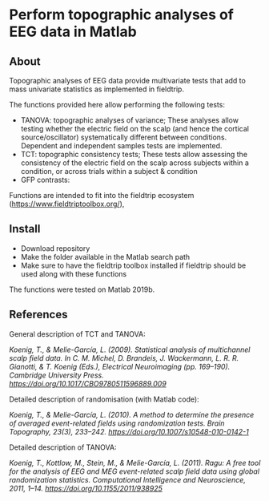 # Perform topographic analyses of EEG data in Matlab
## About
Topographic analyses of EEG data provide multivariate tests that add to mass univariate statistics as implemented in fieldtrip.

The functions provided here allow performing the following tests:
 * TANOVA: topographic analyses of variance; These analyses allow testing whether the electric field on the scalp (and hence the cortical source/oscillator) systematically different between conditions. Dependent and independent samples tests are implemented.
 *  TCT: topographic consistency tests; These tests allow assessing the consistency of the electric field on the scalp across subjects within a condition, or across trials within a subject & condition
 *  GFP contrasts:


Functions are intended to fit into the fieldtrip ecosystem (https://www.fieldtriptoolbox.org/),


## Install
 * Download repository
 * Make the folder available in the Matlab search path
 * Make sure to have the fieldtrip toolbox installed if fieldtrip should be used along with these functions

The functions were tested on Matlab 2019b.

## References
General description of TCT and TANOVA: 

*Koenig, T., & Melie-García, L. (2009). Statistical analysis of multichannel scalp field data. In C. M. Michel, D. Brandeis, J. Wackermann, L. R. R. Gianotti, & T. Koenig (Eds.), Electrical Neuroimaging (pp. 169–190). Cambridge University Press. https://doi.org/10.1017/CBO9780511596889.009*

Detailed description of randomisation (with Matlab code): 

*Koenig, T., & Melie-García, L. (2010). A method to determine the presence of averaged event-related fields using randomization tests. Brain Topography, 23(3), 233–242. https://doi.org/10.1007/s10548-010-0142-1*

Detailed description of TANOVA: 

*Koenig, T., Kottlow, M., Stein, M., & Melie-García, L. (2011). Ragu: A free tool for the analysis of EEG and MEG event-related scalp field data using global randomization statistics. Computational Intelligence and Neuroscience, 2011, 1–14. https://doi.org/10.1155/2011/938925*
